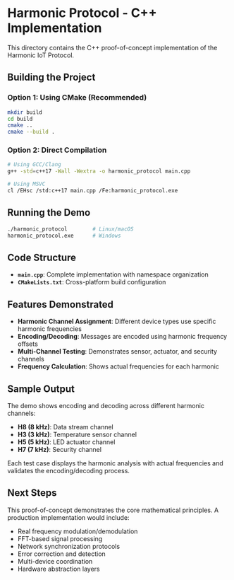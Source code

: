 # Harmonic Protocol - C++ Implementation

This directory contains the C++ proof-of-concept implementation of the Harmonic IoT Protocol.

## Building the Project

### Option 1: Using CMake (Recommended)
```bash
mkdir build
cd build
cmake ..
cmake --build .
```

### Option 2: Direct Compilation
```bash
# Using GCC/Clang
g++ -std=c++17 -Wall -Wextra -o harmonic_protocol main.cpp

# Using MSVC
cl /EHsc /std:c++17 main.cpp /Fe:harmonic_protocol.exe
```

## Running the Demo

```bash
./harmonic_protocol        # Linux/macOS
harmonic_protocol.exe      # Windows
```

## Code Structure

- **`main.cpp`**: Complete implementation with namespace organization
- **`CMakeLists.txt`**: Cross-platform build configuration

## Features Demonstrated

- **Harmonic Channel Assignment**: Different device types use specific harmonic frequencies
- **Encoding/Decoding**: Messages are encoded using harmonic frequency offsets
- **Multi-Channel Testing**: Demonstrates sensor, actuator, and security channels
- **Frequency Calculation**: Shows actual frequencies for each harmonic

## Sample Output

The demo shows encoding and decoding across different harmonic channels:
- **H8 (8 kHz)**: Data stream channel
- **H3 (3 kHz)**: Temperature sensor channel  
- **H5 (5 kHz)**: LED actuator channel
- **H7 (7 kHz)**: Security channel

Each test case displays the harmonic analysis with actual frequencies and validates the encoding/decoding process.

## Next Steps

This proof-of-concept demonstrates the core mathematical principles. A production implementation would include:

- Real frequency modulation/demodulation
- FFT-based signal processing
- Network synchronization protocols
- Error correction and detection
- Multi-device coordination
- Hardware abstraction layers
